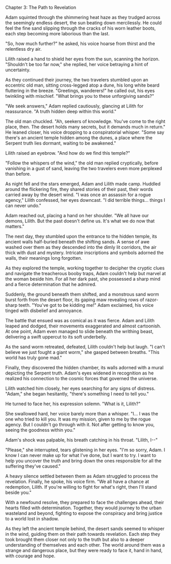 Chapter 3: The Path to Revelation

Adam squinted through the shimmering heat haze as they trudged across the seemingly endless desert, the sun beating down mercilessly. He could feel the fine sand slipping through the cracks of his worn leather boots, each step becoming more laborious than the last.

"So, how much further?" he asked, his voice hoarse from thirst and the relentless dry air.

Lilith raised a hand to shield her eyes from the sun, scanning the horizon. "Shouldn't be too far now," she replied, her voice betraying a hint of uncertainty.

As they continued their journey, the two travelers stumbled upon an eccentric old man, sitting cross-legged atop a dune, his long white beard fluttering in the breeze. "Greetings, wanderers!" he called out, his eyes twinkling with mischief. "What brings you to these unforgiving sands?"

"We seek answers," Adam replied cautiously, glancing at Lilith for reassurance. "A truth hidden deep within this world."

The old man chuckled. "Ah, seekers of knowledge. You've come to the right place, then. The desert holds many secrets, but it demands much in return." He leaned closer, his voice dropping to a conspiratorial whisper. "Some say there's an ancient temple hidden among the dunes, a place where the Serpent truth lies dormant, waiting to be awakened."

Lilith raised an eyebrow. "And how do we find this temple?"

"Follow the whispers of the wind," the old man replied cryptically, before vanishing in a gust of sand, leaving the two travelers even more perplexed than before.

As night fell and the stars emerged, Adam and Lilith made camp. Huddled around the flickering fire, they shared stories of their past, their words carried away by the desert wind. "I was once an assassin for a rogue agency," Lilith confessed, her eyes downcast. "I did terrible things... things I can never undo."

Adam reached out, placing a hand on her shoulder. "We all have our demons, Lilith. But the past doesn't define us. It's what we do now that matters."

The next day, they stumbled upon the entrance to the hidden temple, its ancient walls half-buried beneath the shifting sands. A sense of awe washed over them as they descended into the dimly lit corridors, the air thick with dust and mystery. Intricate inscriptions and symbols adorned the walls, their meanings long forgotten.

As they explored the temple, working together to decipher the cryptic clues and navigate the treacherous booby traps, Adam couldn't help but marvel at the woman beside him. For all her dark past, she possessed a sharp mind and a fierce determination that he admired.

Suddenly, the ground beneath them shifted, and a monstrous sand worm burst forth from the desert floor, its gaping maw revealing rows of razor-sharp teeth. "You've got to be kidding me!" Adam exclaimed, his voice tinged with disbelief and annoyance.

The battle that ensued was as comical as it was fierce. Adam and Lilith leaped and dodged, their movements exaggerated and almost cartoonish. At one point, Adam even managed to slide beneath the writhing beast, delivering a swift uppercut to its soft underbelly.

As the sand worm retreated, defeated, Lilith couldn't help but laugh. "I can't believe we just fought a giant worm," she gasped between breaths. "This world has truly gone mad."

Finally, they discovered the hidden chamber, its walls adorned with a mural depicting the Serpent truth. Adam's eyes widened in recognition as he realized his connection to the cosmic forces that governed the universe.

Lilith watched him closely, her eyes searching for any signs of distress. "Adam," she began hesitantly, "there's something I need to tell you."

He turned to face her, his expression solemn. "What is it, Lilith?"

She swallowed hard, her voice barely more than a whisper. "I... I was the one who tried to kill you. It was my mission, given to me by the rogue agency. But I couldn't go through with it. Not after getting to know you, seeing the goodness within you."

Adam's shock was palpable, his breath catching in his throat. "Lilith, I--"

"Please," she interrupted, tears glistening in her eyes. "I'm so sorry, Adam. I know I can never make up for what I've done, but I want to try. I want to help you uncover the truth and bring down the ones responsible for all the suffering they've caused."

A heavy silence settled between them as Adam struggled to process the revelation. Finally, he spoke, his voice firm. "We all have a chance at redemption, Lilith. If you're willing to fight for what's right, then I'll stand beside you."

With a newfound resolve, they prepared to face the challenges ahead, their hearts filled with determination. Together, they would journey to the urban wasteland and beyond, fighting to expose the conspiracy and bring justice to a world lost in shadow.

As they left the ancient temple behind, the desert sands seemed to whisper in the wind, guiding them on their path towards revelation. Each step they took brought them closer not only to the truth but also to a deeper understanding of themselves and each other. The world around them was a strange and dangerous place, but they were ready to face it, hand in hand, with courage and hope.